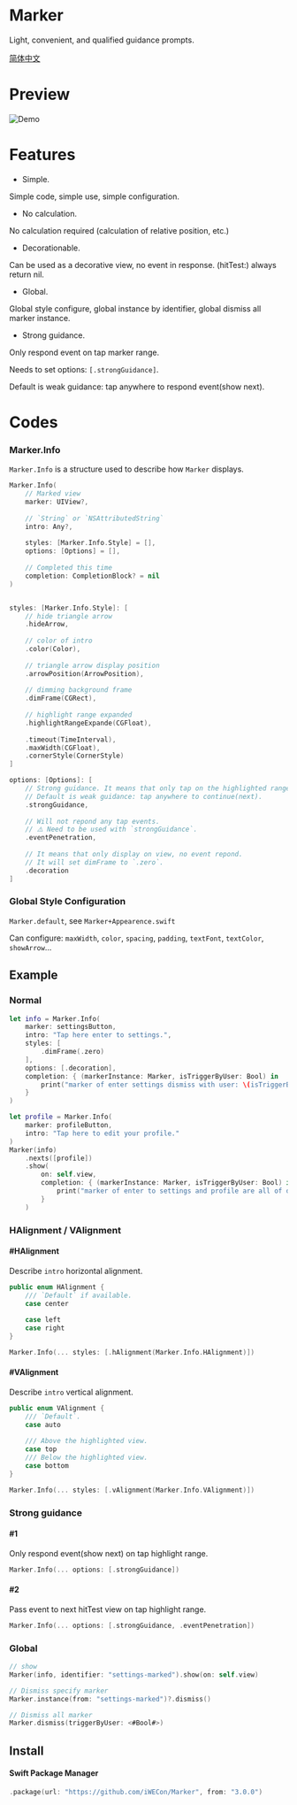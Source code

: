 # Marker

Light, convenient, and qualified guidance prompts.

[简体中文](README_CN.md)

# Preview

![Demo](Demo/preview-new.gif)

# Features

- Simple. 

Simple code, simple use, simple configuration.

- No calculation.

No calculation required (calculation of relative position, etc.)

- Decorationable.
 
Can be used as a decorative view, no event in response. (hitTest:) always return nil.

- Global.
 
Global style configure, global instance by identifier, global dismiss all marker instance.

- Strong guidance.

Only respond event on tap marker range.

Needs to set options: `[.strongGuidance]`.

Default is weak guidance: tap anywhere to respond event(show next).


# Codes

### Marker.Info

`Marker.Info` is a structure used to describe how `Marker` displays.

```swift
Marker.Info(
    // Marked view
    marker: UIView?,
    
    // `String` or `NSAttributedString`
    intro: Any?, 
    
    styles: [Marker.Info.Style] = [],
    options: [Options] = [],
    
    // Completed this time
    completion: CompletionBlock? = nil
)


styles: [Marker.Info.Style]: [
    // hide triangle arrow
    .hideArrow,
    
    // color of intro
    .color(Color),
    
    // triangle arrow display position
    .arrowPosition(ArrowPosition),
    
    // dimming background frame
    .dimFrame(CGRect),
    
    // highlight range expanded
    .highlightRangeExpande(CGFloat),
    
    .timeout(TimeInterval),
    .maxWidth(CGFloat),
    .cornerStyle(CornerStyle)
]

options: [Options]: [
    // Strong guidance. It means that only tap on the highlighted range will respond.
    // Default is weak guidance: tap anywhere to continue(next).
    .strongGuidance,
    
    // Will not repond any tap events.
    // ⚠️ Need to be used with `strongGuidance`.
    .eventPenetration,
    
    // It means that only display on view, no event repond.
    // It will set dimFrame to `.zero`.
    .decoration
]
```


### Global Style Configuration

`Marker.default`, see `Marker+Appearence.swift`

Can configure: `maxWidth`, `color`, `spacing`, `padding`, `textFont`, `textColor`, `showArrow`...

## Example

### Normal

```swift
let info = Marker.Info(
    marker: settingsButton, 
    intro: "Tap here enter to settings.",
    styles: [
        .dimFrame(.zero)
    ],
    options: [.decoration],
    completion: { (markerInstance: Marker, isTriggerByUser: Bool) in
        print("marker of enter settings dismiss with user: \(isTriggerByUser)")
    }
)

let profile = Marker.Info(
    marker: profileButton, 
    intro: "Tap here to edit your profile."
)
Marker(info)
    .nexts([profile])
    .show(
        on: self.view,
        completion: { (markerInstance: Marker, isTriggerByUser: Bool) in 
            print("marker of enter to settings and profile are all of dismiss")
        }
    )
```

### HAlignment / VAlignment

#### \#HAlignment

Describe `intro` horizontal alignment.
```swift
public enum HAlignment {
    /// `Default` if available.
    case center
    
    case left
    case right
}

Marker.Info(... styles: [.hAlignment(Marker.Info.HAlignment)])
```

#### \#VAlignment

Describe `intro` vertical alignment.
```swift
public enum VAlignment {
    /// `Default`.
    case auto
    
    /// Above the highlighted view.
    case top
    /// Below the highlighted view.
    case bottom
}

Marker.Info(... styles: [.vAlignment(Marker.Info.VAlignment)])
```

### Strong guidance

#### \#1

Only respond event(show next) on tap highlight range.
```swift
Marker.Info(... options: [.strongGuidance])
```

#### \#2

Pass event to next hitTest view on tap highlight range.
```swift
Marker.Info(... options: [.strongGuidance, .eventPenetration])
```

### Global

```swift
// show
Marker(info, identifier: "settings-marked").show(on: self.view)

// Dismiss specify marker
Marker.instance(from: "settings-marked")?.dismiss()

// Dismiss all marker
Marker.dismiss(triggerByUser: <#Bool#>)
```

## Install

#### Swift Package Manager

```swift
.package(url: "https://github.com/iWECon/Marker", from: "3.0.0")
```
